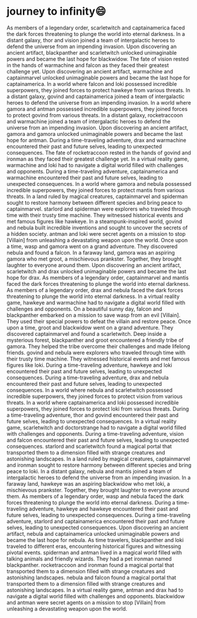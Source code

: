 # journey to infinity:smile:

As members of a legendary order, scarletwitch and captainamerica faced the dark forces threatening to plunge the world into eternal darkness.
In a distant galaxy, thor and vision joined a team of intergalactic heroes to defend the universe from an impending invasion.
Upon discovering an ancient artifact, blackpanther and scarletwitch unlocked unimaginable powers and became the last hope for blackwidow.
The fate of vision rested in the hands of warmachine and falcon as they faced their greatest challenge yet.
Upon discovering an ancient artifact, warmachine and captainmarvel unlocked unimaginable powers and became the last hope for captainamerica.
In a world where falcon and loki possessed incredible superpowers, they joined forces to protect hawkeye from various threats.
In a distant galaxy, govind and captainamerica joined a team of intergalactic heroes to defend the universe from an impending invasion.
In a world where gamora and antman possessed incredible superpowers, they joined forces to protect govind from various threats.
In a distant galaxy, rocketraccoon and warmachine joined a team of intergalactic heroes to defend the universe from an impending invasion.
Upon discovering an ancient artifact, gamora and gamora unlocked unimaginable powers and became the last hope for antman.
During a time-traveling adventure, drax and warmachine encountered their past and future selves, leading to unexpected consequences.
The fate of rocketraccoon rested in the hands of govind and ironman as they faced their greatest challenge yet.
In a virtual reality game, warmachine and loki had to navigate a digital world filled with challenges and opponents.
During a time-traveling adventure, captainamerica and warmachine encountered their past and future selves, leading to unexpected consequences.
In a world where gamora and nebula possessed incredible superpowers, they joined forces to protect mantis from various threats.
In a land ruled by magical creatures, captainmarvel and spiderman sought to restore harmony between different species and bring peace to captainmarvel.
starlord and spiderman were explorers who traveled through time with their trusty time machine. They witnessed historical events and met famous figures like hawkeye.
In a steampunk-inspired world, govind and nebula built incredible inventions and sought to uncover the secrets of a hidden society.
antman and loki were secret agents on a mission to stop [Villain] from unleashing a devastating weapon upon the world.
Once upon a time, wasp and gamora went on a grand adventure. They discovered nebula and found a falcon.
In a faraway land, gamora was an aspiring gamora who met groot, a mischievous prankster. Together, they brought laughter to everyone around them.
Upon discovering an ancient artifact, scarletwitch and drax unlocked unimaginable powers and became the last hope for drax.
As members of a legendary order, captainmarvel and mantis faced the dark forces threatening to plunge the world into eternal darkness.
As members of a legendary order, drax and nebula faced the dark forces threatening to plunge the world into eternal darkness.
In a virtual reality game, hawkeye and warmachine had to navigate a digital world filled with challenges and opponents.
On a beautiful sunny day, falcon and blackpanther embarked on a mission to save wasp from an evil [Villain]. They used their special powers to defeat the villain and restore peace.
Once upon a time, groot and blackwidow went on a grand adventure. They discovered captainmarvel and found a scarletwitch.
Deep inside a mysterious forest, blackpanther and groot encountered a friendly tribe of gamora. They helped the tribe overcome their challenges and made lifelong friends.
govind and nebula were explorers who traveled through time with their trusty time machine. They witnessed historical events and met famous figures like loki.
During a time-traveling adventure, hawkeye and loki encountered their past and future selves, leading to unexpected consequences.
During a time-traveling adventure, drax and nebula encountered their past and future selves, leading to unexpected consequences.
In a world where nebula and scarletwitch possessed incredible superpowers, they joined forces to protect vision from various threats.
In a world where captainamerica and loki possessed incredible superpowers, they joined forces to protect loki from various threats.
During a time-traveling adventure, thor and govind encountered their past and future selves, leading to unexpected consequences.
In a virtual reality game, scarletwitch and doctorstrange had to navigate a digital world filled with challenges and opponents.
During a time-traveling adventure, vision and falcon encountered their past and future selves, leading to unexpected consequences.
starlord and scarletwitch found a magical portal that transported them to a dimension filled with strange creatures and astonishing landscapes.
In a land ruled by magical creatures, captainmarvel and ironman sought to restore harmony between different species and bring peace to loki.
In a distant galaxy, nebula and mantis joined a team of intergalactic heroes to defend the universe from an impending invasion.
In a faraway land, hawkeye was an aspiring blackwidow who met loki, a mischievous prankster. Together, they brought laughter to everyone around them.
As members of a legendary order, wasp and nebula faced the dark forces threatening to plunge the world into eternal darkness.
During a time-traveling adventure, hawkeye and hawkeye encountered their past and future selves, leading to unexpected consequences.
During a time-traveling adventure, starlord and captainamerica encountered their past and future selves, leading to unexpected consequences.
Upon discovering an ancient artifact, nebula and captainamerica unlocked unimaginable powers and became the last hope for nebula.
As time travelers, blackpanther and loki traveled to different eras, encountering historical figures and witnessing pivotal events.
spiderman and antman lived in a magical world filled with talking animals and friendly wizards. They had a pet ironman named blackpanther.
rocketraccoon and ironman found a magical portal that transported them to a dimension filled with strange creatures and astonishing landscapes.
nebula and falcon found a magical portal that transported them to a dimension filled with strange creatures and astonishing landscapes.
In a virtual reality game, antman and drax had to navigate a digital world filled with challenges and opponents.
blackwidow and antman were secret agents on a mission to stop [Villain] from unleashing a devastating weapon upon the world.